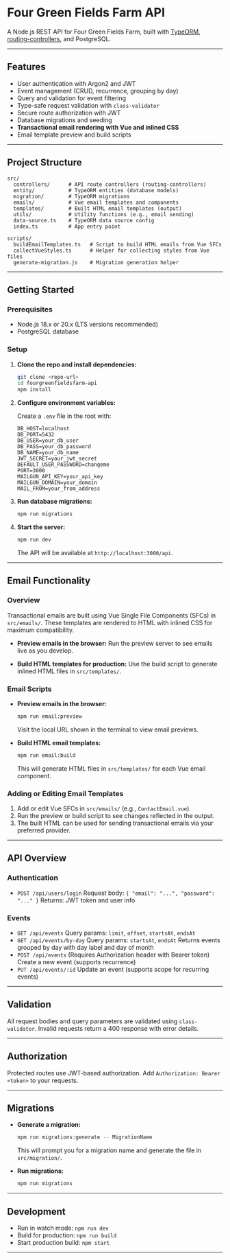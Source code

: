 # Four Green Fields Farm API

A Node.js REST API for Four Green Fields Farm, built with [TypeORM](https://typeorm.io/), [routing-controllers](https://github.com/typestack/routing-controllers), and PostgreSQL.

---

## Features

- User authentication with Argon2 and JWT
- Event management (CRUD, recurrence, grouping by day)
- Query and validation for event filtering
- Type-safe request validation with `class-validator`
- Secure route authorization with JWT
- Database migrations and seeding
- **Transactional email rendering with Vue and inlined CSS**
- Email template preview and build scripts

---

## Project Structure

```
src/
  controllers/      # API route controllers (routing-controllers)
  entity/           # TypeORM entities (database models)
  migration/        # TypeORM migrations
  emails/           # Vue email templates and components
  templates/        # Built HTML email templates (output)
  utils/            # Utility functions (e.g., email sending)
  data-source.ts    # TypeORM data source config
  index.ts          # App entry point

scripts/
  buildEmailTemplates.ts   # Script to build HTML emails from Vue SFCs
  collectVueStyles.ts      # Helper for collecting styles from Vue files
  generate-migration.js    # Migration generation helper
```

---

## Getting Started

### Prerequisites

- Node.js 18.x or 20.x (LTS versions recommended)
- PostgreSQL database

### Setup

1. **Clone the repo and install dependencies:**

   ```sh
   git clone <repo-url>
   cd fourgreenfieldsfarm-api
   npm install
   ```

2. **Configure environment variables:**

   Create a `.env` file in the root with:

   ```
   DB_HOST=localhost
   DB_PORT=5432
   DB_USER=your_db_user
   DB_PASS=your_db_password
   DB_NAME=your_db_name
   JWT_SECRET=your_jwt_secret
   DEFAULT_USER_PASSWORD=changeme
   PORT=3000
   MAILGUN_API_KEY=your_api_key
   MAILGUN_DOMAIN=your_domain
   MAIL_FROM=your_from_address
   ```

3. **Run database migrations:**

   ```sh
   npm run migrations
   ```

4. **Start the server:**
   ```sh
   npm run dev
   ```
   The API will be available at `http://localhost:3000/api`.

---

## Email Functionality

### Overview

Transactional emails are built using Vue Single File Components (SFCs) in `src/emails/`.
These templates are rendered to HTML with inlined CSS for maximum compatibility.

- **Preview emails in the browser:**
  Run the preview server to see emails live as you develop.

- **Build HTML templates for production:**
  Use the build script to generate inlined HTML files in `src/templates/`.

### Email Scripts

- **Preview emails in the browser:**

  ```sh
  npm run email:preview
  ```

  Visit the local URL shown in the terminal to view email previews.

- **Build HTML email templates:**
  ```sh
  npm run email:build
  ```
  This will generate HTML files in `src/templates/` for each Vue email component.

### Adding or Editing Email Templates

1. Add or edit Vue SFCs in `src/emails/` (e.g., `ContactEmail.vue`).
2. Run the preview or build script to see changes reflected in the output.
3. The built HTML can be used for sending transactional emails via your preferred provider.

---

## API Overview

### Authentication

- `POST /api/users/login`
  Request body: `{ "email": "...", "password": "..." }`
  Returns: JWT token and user info

### Events

- `GET /api/events`
  Query params: `limit`, `offset`, `startsAt`, `endsAt`
- `GET /api/events/by-day`
  Query params: `startsAt`, `endsAt`
  Returns events grouped by day with day label and day of month
- `POST /api/events`
  (Requires Authorization header with Bearer token)
  Create a new event (supports recurrence)
- `PUT /api/events/:id`
  Update an event (supports scope for recurring events)

---

## Validation

All request bodies and query parameters are validated using `class-validator`.
Invalid requests return a 400 response with error details.

---

## Authorization

Protected routes use JWT-based authorization.
Add `Authorization: Bearer <token>` to your requests.

---

## Migrations

- **Generate a migration:**

  ```sh
  npm run migrations:generate -- MigrationName
  ```

  This will prompt you for a migration name and generate the file in `src/migration/`.

- **Run migrations:**
  ```sh
  npm run migrations
  ```

---

## Development

- Run in watch mode: `npm run dev`
- Build for production: `npm run build`
- Start production build: `npm start`

---

##

